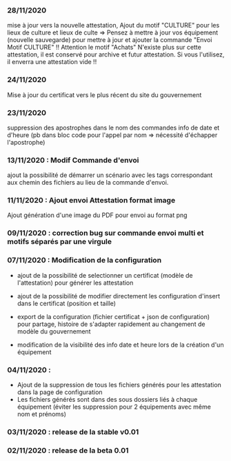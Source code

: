 ### 28/11/2020 
mise à jour vers la nouvelle attestation,
Ajout du motif "CULTURE" pour les lieux de culture et lieux de culte
=> Pensez à mettre à jour vos équipement (nouvelle sauvegarde) pour mettre à jour et ajouter la commande "Envoi Motif CULTURE"
!! Attention le motif "Achats" N'existe plus sur cette attestation, il est conservé pour archive et futur attestation. Si vous l'utilisez, il enverra une attestation vide !!

### 24/11/2020 
Mise à jour du certificat vers le plus récent du site du gouvernement

### 23/11/2020 
suppression des apostrophes dans le nom des commandes info de date et d'heure (pb dans bloc code pour l'appel par nom => nécessité d'échapper l'apostrophe)

### 13/11/2020 : Modif Commande d'envoi
ajout la possibilité de démarrer un scénario avec les tags correspondant aux chemin des fichiers au lieu de la commande d'envoi.

### 11/11/2020 : Ajout envoi Attestation format image
Ajout génération d'une image du PDF pour envoi au format png


### 09/11/2020 : correction bug sur commande envoi multi et motifs séparés par une virgule

### 07/11/2020 :  Modification de la configuration
* ajout de la possibilité de selectionner un certificat (modèle de l'attestation) pour générer les attestation
* ajout de la possibilité de modifier directement les configuration d'insert dans le certificat (position et taille)
* export de la configuration (fichier certificat + json de configuration) pour partage, histoire de s'adapter rapidement au changement de modèle du gouvernement

* modification de la visibilité des info date et heure lors de la création d'un équipement

### 04/11/2020 : 
  * Ajout de la suppression de tous les fichiers générés pour les attestation dans la page de configuration
  * Les fichiers générés sont dans des sous dossiers liés à chaque équipement (éviter les suppression pour 2 équipements avec même nom et prénoms)

### 03/11/2020 : release de la stable v0.01

### 02/11/2020 : release de la beta 0.01

